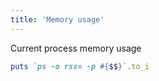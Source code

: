 ```yaml
---
title: 'Memory usage'
---
```


Current process memory usage
```ruby
puts `ps -o rss= -p #{$$}`.to_i
```
